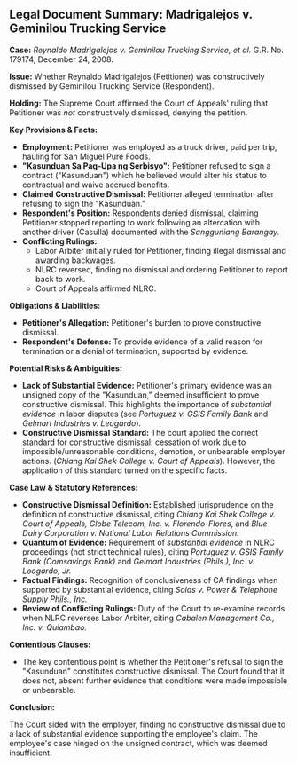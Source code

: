 ## Legal Document Summary: Madrigalejos v. Geminilou Trucking Service

**Case:** *Reynaldo Madrigalejos v. Geminilou Trucking Service, et al.* G.R. No. 179174, December 24, 2008.

**Issue:** Whether Reynaldo Madrigalejos (Petitioner) was constructively dismissed by Geminilou Trucking Service (Respondent).

**Holding:** The Supreme Court affirmed the Court of Appeals' ruling that Petitioner was *not* constructively dismissed, denying the petition.

**Key Provisions & Facts:**

*   **Employment:** Petitioner was employed as a truck driver, paid per trip, hauling for San Miguel Pure Foods.
*   **"Kasunduan Sa Pag-Upa ng Serbisyo":** Petitioner refused to sign a contract ("Kasunduan") which he believed would alter his status to contractual and waive accrued benefits.
*   **Claimed Constructive Dismissal:** Petitioner alleged termination after refusing to sign the "Kasunduan."
*   **Respondent's Position:** Respondents denied dismissal, claiming Petitioner stopped reporting to work following an altercation with another driver (Casulla) documented with the *Sangguniang Barangay.*
*   **Conflicting Rulings:**
    *   Labor Arbiter initially ruled for Petitioner, finding illegal dismissal and awarding backwages.
    *   NLRC reversed, finding no dismissal and ordering Petitioner to report back to work.
    *   Court of Appeals affirmed NLRC.

**Obligations & Liabilities:**

*   **Petitioner's Allegation:** Petitioner's burden to prove constructive dismissal.
*   **Respondent's Defense:** To provide evidence of a valid reason for termination or a denial of termination, supported by evidence.

**Potential Risks & Ambiguities:**

*   **Lack of Substantial Evidence:** Petitioner's primary evidence was an unsigned copy of the "Kasunduan," deemed insufficient to prove constructive dismissal. This highlights the importance of *substantial evidence* in labor disputes (see *Portuguez v. GSIS Family Bank* and *Gelmart Industries v. Leogardo*).
*   **Constructive Dismissal Standard:** The court applied the correct standard for constructive dismissal: cessation of work due to impossible/unreasonable conditions, demotion, or unbearable employer actions. (*Chiang Kai Shek College v. Court of Appeals*). However, the application of this standard turned on the specific facts.

**Case Law & Statutory References:**

*   **Constructive Dismissal Definition:** Established jurisprudence on the definition of constructive dismissal, citing *Chiang Kai Shek College v. Court of Appeals,* *Globe Telecom, Inc. v. Florendo-Flores*, and *Blue Dairy Corporation v. National Labor Relations Commission.*
*   **Quantum of Evidence:** Requirement of *substantial evidence* in NLRC proceedings (not strict technical rules), citing *Portuguez v. GSIS Family Bank (Comsavings Bank)* and *Gelmart Industries (Phils.), Inc. v. Leogardo, Jr.*
*   **Factual Findings:** Recognition of conclusiveness of CA findings when supported by substantial evidence, citing *Solas v. Power & Telephone Supply Phils., Inc.*
*   **Review of Conflicting Rulings:**  Duty of the Court to re-examine records when NLRC reverses Labor Arbiter, citing *Cabalen Management Co., Inc. v. Quiambao.*

**Contentious Clauses:**

*   The key contentious point is whether the Petitioner's refusal to sign the "Kasunduan" constitutes constructive dismissal. The Court found that it does not, absent further evidence that conditions were made impossible or unbearable.

**Conclusion:**

The Court sided with the employer, finding no constructive dismissal due to a lack of substantial evidence supporting the employee's claim. The employee's case hinged on the unsigned contract, which was deemed insufficient.

